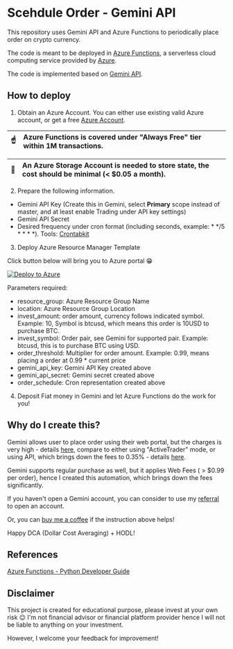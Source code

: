 # Scehdule Order - Gemini API
This repository uses Gemini API and Azure Functions to periodically place order on crypto currency.

The code is meant to be deployed in [Azure Functions](https://docs.microsoft.com/en-us/azure/azure-functions/functions-overview), a serverless cloud computing service provided by [Azure](https://azure.microsoft.com/en-us/).

The code is implemented based on [Gemini API](https://docs.gemini.com/rest-api/).

## How to deploy
1. Obtain an Azure Account. You can either use existing valid Azure account, or get a free [Azure Account](https://azure.microsoft.com/en-us/free/).

| :point_up:    | Azure Functions is covered under "Always Free" tier within 1M transactions. |
|---------------|:------------------------|

| :memo:    | An Azure Storage Account is needed to store state, the cost should be minimal (< $0.05 a month). |
|---------------|:------------------------|

2. Prepare the following information.
- Gemini API Key (Create this in Gemini, select **Primary** scope instead of master, and at least enable Trading under API key settings)
- Gemini API Secret
- Desired frequency under cron format (including seconds, example: * */5 * * * *). Tools: [Crontabkit](https://crontabkit.com/)

3. Deploy Azure Resource Manager Template

Click button below will bring you to Azure portal 😁

[![Deploy to Azure](https://aka.ms/deploytoazurebutton)](https://portal.azure.com/#create/Microsoft.Template/uri/https%3A%2F%2Fraw.githubusercontent.com%2Fguangying94%2Fgemini-scedule-order%2Fmain%2Fazure-infra-code%2Fmain.json)

Parameters required:
- resource_group: Azure Resource Group Name
- location: Azure Resource Group Location
- invest_amount: order amount, currency follows indicated symbol. Example: 10, Symbol is btcusd, which means this order is 10USD to purchase BTC.
- invest_symbol: Order pair, see Gemini for supported pair. Example: btcusd, this is to purchase BTC using USD.
- order_threshold: Multiplier for order amount. Example: 0.99, means placing a order at 0.99 * current price
- gemini_api_key: Gemini API Key created above
- gemini_api_secret: Gemini secret created above
- order_schedule: Cron representation created above

4. Deposit Fiat money in Gemini and let Azure Functions do the work for you!

## Why do I create this?
Gemini allows user to place order using their web portal, but the charges is very high - details [here](https://www.gemini.com/fees/web-fee-schedule), compare to either using "ActiveTrader" mode, or using API, which brings down the fees to 0.35% - details [here](https://www.gemini.com/fees/api-fee-schedule#section-api-fee-schedule).

Gemini supports regular purchase as well, but it applies Web Fees ( > $0.99 per order), hence I created this automation, which brings down the fees significantly.

If you haven't open a Gemini account, you can consider to use my [referral](https://www.gemini.com/share/keq5wgeur) to open an account.

Or, you can [buy me a coffee](https://buymeacoffee.com/marcustee) if the instruction above helps!

Happy DCA (Dollar Cost Averaging) + HODL!

## References
[Azure Functions - Python Developer Guide](https://docs.microsoft.com/en-us/azure/azure-functions/functions-reference-python?tabs=azurecli-linux%2Capplication-level)

## Disclaimer
This project is created for educational purpose, please invest at your own risk 😉  I'm not financial advisor or financial platform provider hence I will not be liable to anything on your investment.

However, I welcome your feedback for improvement! 
